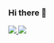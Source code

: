 ### Hi there 👋

<!--
**ramrame98/ramrame98** is a ✨ _special_ ✨ repository because its `README.md` (this file) appears on your GitHub profile.

Here are some ideas to get you started:

- 🔭 I’m currently working on ...
- 🌱 I’m currently learning ...
- 👯 I’m looking to collaborate on ...
- 🤔 I’m looking for help with ...
- 💬 Ask me about ...
- 📫 How to reach me: ...
- 😄 Pronouns: ...
- ⚡ Fun fact: ...
-->
<a href="https://velog.io/@tnfkachzh"><img src="https://img.shields.io/badge/Velog-000000?style=flat-square&logo=Velog&logoColor=white"/> <a href="https://mail.google.com/mail"><img src="https://img.shields.io/badge/Gmail-EA4335?style=flat-square&logo=Gmail&logoColor=white"/>

